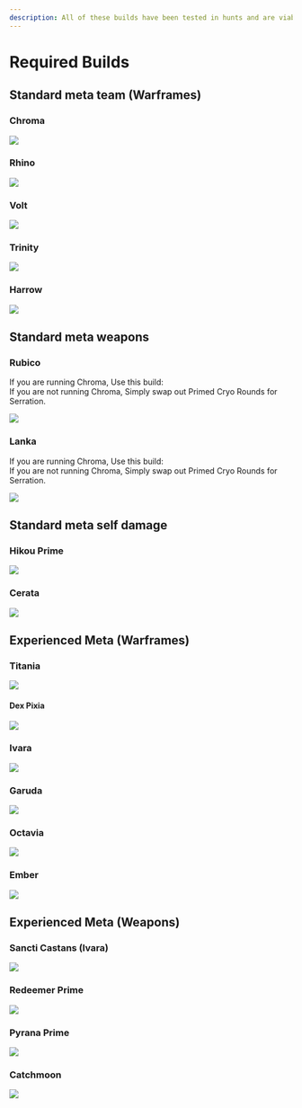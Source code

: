 ```yaml
---
description: All of these builds have been tested in hunts and are viable.
---
```


# Required Builds

## Standard meta team \(Warframes\)

### Chroma

![](../../.gitbook/assets/image%20%2810%29.png)

### Rhino

![](../../.gitbook/assets/image%20%2861%29.png)

### Volt

![](../../.gitbook/assets/image%20%2833%29.png)

### Trinity

![](../../.gitbook/assets/image%20%286%29.png)

### Harrow

![](../../.gitbook/assets/image%20%2822%29.png)



## Standard meta weapons

### Rubico

If you are running Chroma, Use this build:  
If you are not running Chroma, Simply swap out Primed Cryo Rounds for Serration.

![](../../.gitbook/assets/image%20%2866%29.png)

### Lanka

If you are running Chroma, Use this build:  
If you are not running Chroma, Simply swap out Primed Cryo Rounds for Serration.

![](../../.gitbook/assets/image%20%2844%29.png)

## Standard meta self damage

### Hikou Prime

![](../../.gitbook/assets/image%20%2843%29.png)

### Cerata

![](../../.gitbook/assets/image%20%2814%29.png)

## Experienced Meta \(Warframes\)

### Titania

![](../../.gitbook/assets/image%20%2851%29.png)

#### Dex Pixia

![](../../.gitbook/assets/image%20%2863%29.png)

### Ivara

![](../../.gitbook/assets/image%20%2847%29.png)

### Garuda

![](../../.gitbook/assets/image%20%282%29.png)

### Octavia

![](../../.gitbook/assets/image%20%2860%29.png)

### Ember

![](../../.gitbook/assets/image%20%2819%29.png)

## Experienced Meta \(Weapons\)

### Sancti Castans \(Ivara\)

![](../../.gitbook/assets/image%20%2838%29.png)

### Redeemer Prime

![](../../.gitbook/assets/image%20%2845%29.png)

### Pyrana Prime

![](../../.gitbook/assets/image%20%2889%29.png)

### Catchmoon

![](../../.gitbook/assets/image%20%2875%29.png)


